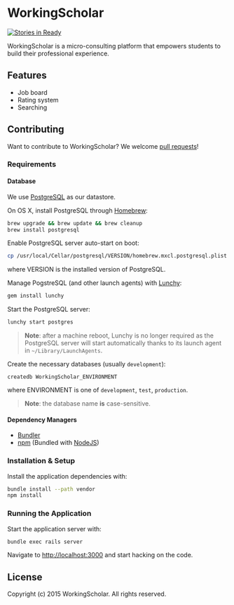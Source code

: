 # WorkingScholar
[![Stories in Ready](https://badge.waffle.io/WorkingScholar/workingscholar.svg?label=ready&title=Ready)](http://waffle.io/WorkingScholar/workingscholar)

WorkingScholar is a micro-consulting platform that empowers students to
build their professional experience.

## Features

- Job board
- Rating system
- Searching

## Contributing

Want to contribute to WorkingScholar?  We welcome
[pull requests](https://github.com/WorkingScholar/workingscholar/pulls)!

### Requirements

#### Database

We use [PostgreSQL](http://www.postgresql.org/) as our datastore.

On OS X, install PostgreSQL through [Homebrew](http://brew.sh/):

```sh
brew upgrade && brew update && brew cleanup
brew install postgresql
```

Enable PostgreSQL server auto-start on boot:

```sh
cp /usr/local/Cellar/postgresql/VERSION/homebrew.mxcl.postgresql.plist ~/Library/LaunchAgents/
```

where VERSION is the installed version of PostgreSQL.

Manage PogstreSQL (and other launch agents) with [Lunchy](https://github.com/eddiezane/lunchy):

```sh
gem install lunchy
```

Start the PostgreSQL server:

```sh
lunchy start postgres
```

> **Note**: after a machine reboot, Lunchy is no longer required as the 
PostgreSQL server will start automatically thanks to its launch agent in
`~/Library/LaunchAgents`.

Create the necessary databases (usually `development`):

```
createdb WorkingScholar_ENVIRONMENT
```

where ENVIRONMENT is one of `development`, `test`, `production`.

> **Note**: the database name __**is**__ case-sensitive.

#### Dependency Managers

- [Bundler](http://bundler.io/)
- [npm](https://www.npmjs.com/package/npm) (Bundled with [NodeJS](https://nodejs.org/))

### Installation & Setup

Install the application dependencies with:

```sh
bundle install --path vendor
npm install
```

### Running the Application

Start the application server with:

```sh
bundle exec rails server
```

Navigate to [http://localhost:3000](http://localhost:3000) and start hacking on the code.

## License

Copyright (c) 2015 WorkingScholar.  All rights reserved.

